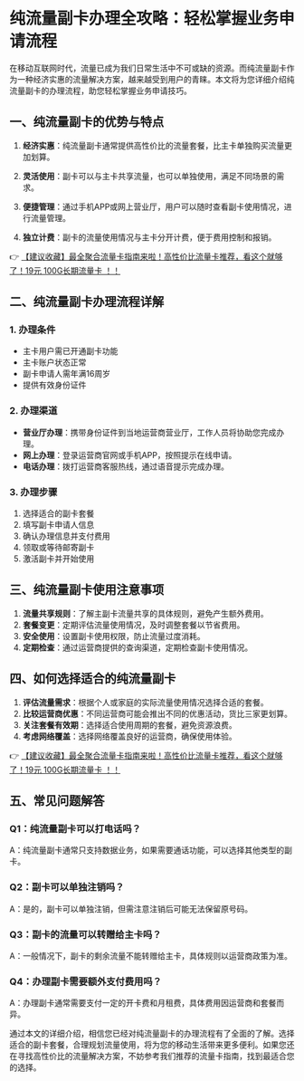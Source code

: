 # 纯流量副卡办理全攻略：轻松掌握业务申请流程

在移动互联网时代，流量已成为我们日常生活中不可或缺的资源。而纯流量副卡作为一种经济实惠的流量解决方案，越来越受到用户的青睐。本文将为您详细介绍纯流量副卡的办理流程，助您轻松掌握业务申请技巧。

## 一、纯流量副卡的优势与特点

1. **经济实惠**：纯流量副卡通常提供高性价比的流量套餐，比主卡单独购买流量更加划算。

2. **灵活使用**：副卡可以与主卡共享流量，也可以单独使用，满足不同场景的需求。

3. **便捷管理**：通过手机APP或网上营业厅，用户可以随时查看副卡使用情况，进行流量管理。

4. **独立计费**：副卡的流量使用情况与主卡分开计费，便于费用控制和报销。

👉 [【建议收藏】最全聚合流量卡指南来啦！高性价比流量卡推荐，看这个就够了！19元 100G长期流量卡 ！！](https://bit.ly/Liuliangka)

## 二、纯流量副卡办理流程详解

### 1. 办理条件
- 主卡用户需已开通副卡功能
- 主卡账户状态正常
- 副卡申请人需年满16周岁
- 提供有效身份证件

### 2. 办理渠道
- **营业厅办理**：携带身份证件到当地运营商营业厅，工作人员将协助您完成办理。
- **网上办理**：登录运营商官网或手机APP，按照提示在线申请。
- **电话办理**：拨打运营商客服热线，通过语音提示完成办理。

### 3. 办理步骤
1. 选择适合的副卡套餐
2. 填写副卡申请人信息
3. 确认办理信息并支付费用
4. 领取或等待邮寄副卡
5. 激活副卡并开始使用

## 三、纯流量副卡使用注意事项

1. **流量共享规则**：了解主副卡流量共享的具体规则，避免产生额外费用。
2. **套餐变更**：定期评估流量使用情况，及时调整套餐以节省费用。
3. **安全使用**：设置副卡使用权限，防止流量过度消耗。
4. **定期检查**：通过运营商提供的查询渠道，定期检查副卡使用情况。

## 四、如何选择适合的纯流量副卡

1. **评估流量需求**：根据个人或家庭的实际流量使用情况选择合适的套餐。
2. **比较运营商优惠**：不同运营商可能会推出不同的优惠活动，货比三家更划算。
3. **关注套餐有效期**：选择适合使用周期的套餐，避免资源浪费。
4. **考虑网络覆盖**：选择网络覆盖良好的运营商，确保使用体验。

👉 [【建议收藏】最全聚合流量卡指南来啦！高性价比流量卡推荐，看这个就够了！19元 100G长期流量卡 ！！](https://bit.ly/Liuliangka)

## 五、常见问题解答

### Q1：纯流量副卡可以打电话吗？
A：纯流量副卡通常只支持数据业务，如果需要通话功能，可以选择其他类型的副卡。

### Q2：副卡可以单独注销吗？
A：是的，副卡可以单独注销，但需注意注销后可能无法保留原号码。

### Q3：副卡的流量可以转赠给主卡吗？
A：一般情况下，副卡的剩余流量不能转赠给主卡，具体规则以运营商政策为准。

### Q4：办理副卡需要额外支付费用吗？
A：办理副卡通常需要支付一定的开卡费和月租费，具体费用因运营商和套餐而异。

通过本文的详细介绍，相信您已经对纯流量副卡的办理流程有了全面的了解。选择适合的副卡套餐，合理规划流量使用，将为您的移动生活带来更多便利。如果您还在寻找高性价比的流量解决方案，不妨参考我们推荐的流量卡指南，找到最适合您的选择。